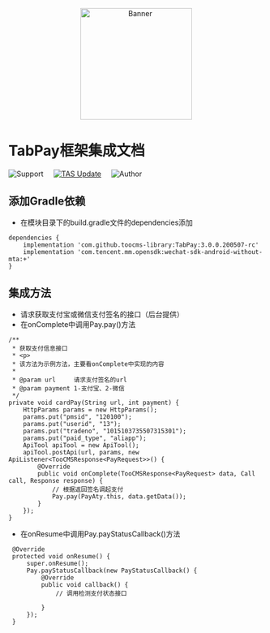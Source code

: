 <p align="center">
  <img src="https://avatars3.githubusercontent.com/u/38806334?s=400&u=b20d7b719e126e45e3d45c0ff04d0597ae3ed703&v=4" width="220" height="220" alt="Banner" />
</p>

# TabPay框架集成文档

![Support](https://img.shields.io/badge/API-19+-4BC51D.svg)&#160;&#160;&#160;&#160;&#160;[![TAS Update](https://img.shields.io/badge/更新-记录-4BC51D.svg)](https://github.com/toocms-library/TooCMSAndroidPay/releases)&#160;&#160;&#160;&#160;&#160;![Author](https://img.shields.io/badge/Author-Zero-4BC51D.svg)

## 添加Gradle依赖
- 在模块目录下的build.gradle文件的dependencies添加
```
dependencies {
    implementation 'com.github.toocms-library:TabPay:3.0.0.200507-rc'
    implementation 'com.tencent.mm.opensdk:wechat-sdk-android-without-mta:+'
}
```
## 集成方法
- 请求获取支付宝或微信支付签名的接口（后台提供）
- 在onComplete中调用Pay.pay()方法
```
/**
 * 获取支付信息接口
 * <p>
 * 该方法为示例方法，主要看onComplete中实现的内容
 *
 * @param url     请求支付签名的url
 * @param payment 1-支付宝、2-微信
 */
private void cardPay(String url, int payment) {
    HttpParams params = new HttpParams();
    params.put("pmsid", "120100");
    params.put("userid", "13");
    params.put("tradeno", "1015103735507315301");
    params.put("paid_type", "aliapp");
    ApiTool apiTool = new ApiTool();
    apiTool.postApi(url, params, new ApiListener<TooCMSResponse<PayRequest>>() {
        @Override
        public void onComplete(TooCMSResponse<PayRequest> data, Call call, Response response) {
            // 根据返回签名调起支付
            Pay.pay(PayAty.this, data.getData());
        }
    });
}
```
- 在onResume中调用Pay.payStatusCallback()方法
```
 @Override
 protected void onResume() {
     super.onResume();
     Pay.payStatusCallback(new PayStatusCallback() {
         @Override
         public void callback() {
             // 调用检测支付状态接口

         }
     });
 }
```